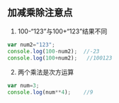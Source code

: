 ## 加减乘除注意点
1. 100-“123”与100+“123”结果不同
```js
var num2="123";
console.log(100-num2);  //-23
console.log(100+num2);   //100123
```
2. 两个乘法是次方运算
```js
var num=3;
console.log(num**4);    //9
```